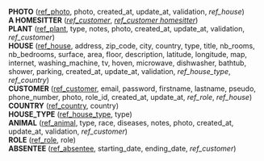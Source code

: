 **PHOTO** (<ins>ref_photo</ins>, photo, created_at, update_at, validation, _ref_house_)  
**A HOMESITTER** (<ins>_ref_customer_</ins>, <ins>_ref_customer homesitter_</ins>)  
**PLANT** (<ins>ref_plant</ins>, type, notes, photo, created_at, update_at, validation, _ref_customer_)  
**HOUSE** (<ins>ref_house</ins>, address, zip_code, city, country, type, title, nb_rooms, nb_bedrooms, surface, area, floor, description, latitude, longitude, map, internet, washing_machine, tv, hoven, microwave, dishwasher, bathtub, shower, parking, created_at, update_at, validation, _ref_house_type_, _ref_country_)  
**CUSTOMER** (<ins>ref_customer</ins>, email, password, firstname, lastname, pseudo, phone_number, photo, role_id, created_at, update_at, _ref_role_, _ref_house_)  
**COUNTRY** (<ins>ref_country</ins>, country)  
**HOUSE_TYPE** (<ins>ref_house_type</ins>, type)  
**ANIMAL** (<ins>ref_animal</ins>, type, race, diseases, notes, photo, created_at, update_at, validation, _ref_customer_)  
**ROLE** (<ins>ref_role</ins>, role)  
**ABSENTEE** (<ins>ref_absentee</ins>, starting_date, ending_date, _ref_customer_)